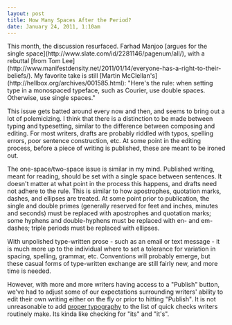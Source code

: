 ```yaml
---
layout: post
title: How Many Spaces After the Period?
date: January 24, 2011, 1:10am
---
```


<aside>
This month, the discussion resurfaced. Farhad Manjoo [argues for the single space](http://www.slate.com/id/2281146/pagenum/all/), with a rebuttal [from Tom Lee](http://www.manifestdensity.net/2011/01/14/everyone-has-a-right-to-their-beliefs/). My favorite take is still [Martin McClellan's](http://hellbox.org/archives/001585.html): "Here's the rule: when setting type in a monospaced typeface, such as Courier, use double spaces. Otherwise, use single spaces."
</aside>

This issue gets batted around every now and then, and seems to bring out a lot of polemicizing. I think that there is a distinction to be made between typing and typesetting, similar to the difference between composing and editing. For most writers, drafts are probably riddled with typos, spelling errors, poor sentence construction, etc. At some point in the editing process, before a piece of writing is published, these are meant to be ironed out.

The one-space/two-space issue is similar in my mind. Published writing, meant for reading, should be set with a single space between sentences. It doesn't matter at what point in the process this happens, and drafts need not adhere to the rule. This is similar to how apostrophes, quotation marks, dashes, and ellipses are treated. At some point prior to publication, the single and double primes (generally reserved for feet and inches, minutes and seconds) must be replaced with apostrophes and quotation marks; some hyphens and double-hyphens must be replaced with en- and em-dashes; triple periods must be replaced with ellipses.

With unpolished type-written prose - such as an email or text message - it is much more up to the individual where to set a tolerance for variation in spacing, spelling, grammar, etc. Conventions will probably emerge, but these casual forms of type-written exchange are still fairly new, and more time is needed.

However, with more and more writers having access to a "Publish" button, we've had to adjust some of our expectations surrounding writers' ability to edit their own writing either on the fly or prior to hitting "Publish". It is not unreasonable to add [proper typography](http://www.alistapart.com/articles/emen/) to the list of quick checks writers routinely make. Its kinda like checking for "its" and "it's".
